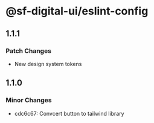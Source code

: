 # @sf-digital-ui/eslint-config

## 1.1.1

### Patch Changes

- New design system tokens

## 1.1.0

### Minor Changes

- cdc6c67: Convcert button to tailwind library
